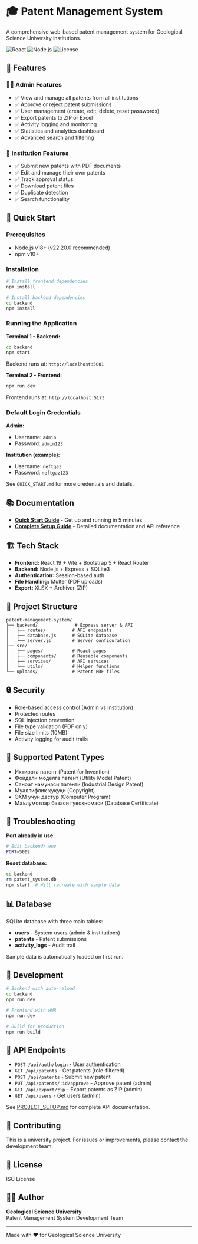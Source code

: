 # 🎓 Patent Management System

A comprehensive web-based patent management system for Geological Science University institutions.

![React](https://img.shields.io/badge/React-19.1.1-blue)
![Node.js](https://img.shields.io/badge/Node.js-22+-green)
![License](https://img.shields.io/badge/license-ISC-orange)

## 🌟 Features

### 👨‍💼 Admin Features
- ✅ View and manage all patents from all institutions
- ✅ Approve or reject patent submissions
- ✅ User management (create, edit, delete, reset passwords)
- ✅ Export patents to ZIP or Excel
- ✅ Activity logging and monitoring
- ✅ Statistics and analytics dashboard
- ✅ Advanced search and filtering

### 🏢 Institution Features  
- ✅ Submit new patents with PDF documents
- ✅ Edit and manage their own patents
- ✅ Track approval status
- ✅ Download patent files
- ✅ Duplicate detection
- ✅ Search functionality

## 🚀 Quick Start

### Prerequisites
- Node.js v18+ (v22.20.0 recommended)
- npm v10+

### Installation

```bash
# Install frontend dependencies
npm install

# Install backend dependencies
cd backend
npm install
```

### Running the Application

**Terminal 1 - Backend:**
```bash
cd backend
npm start
```
Backend runs at: `http://localhost:5001`

**Terminal 2 - Frontend:**
```bash
npm run dev
```
Frontend runs at: `http://localhost:5173`

### Default Login Credentials

**Admin:**
- Username: `admin`
- Password: `admin123`

**Institution (example):**
- Username: `neftgaz`
- Password: `neftgaz123`

See `QUICK_START.md` for more credentials and details.

## 📚 Documentation

- **[Quick Start Guide](QUICK_START.md)** - Get up and running in 5 minutes
- **[Complete Setup Guide](PROJECT_SETUP.md)** - Detailed documentation and API reference

## 🏗️ Tech Stack

- **Frontend:** React 19 + Vite + Bootstrap 5 + React Router
- **Backend:** Node.js + Express + SQLite3
- **Authentication:** Session-based auth
- **File Handling:** Multer (PDF uploads)
- **Export:** XLSX + Archiver (ZIP)

## 📁 Project Structure

```
patent-management-system/
├── backend/              # Express server & API
│   ├── routes/          # API endpoints
│   ├── database.js      # SQLite database
│   └── server.js        # Server configuration
├── src/
│   ├── pages/           # React pages
│   ├── components/      # Reusable components
│   ├── services/        # API services
│   └── utils/           # Helper functions
└── uploads/             # Patent PDF files
```

## 🔒 Security

- Role-based access control (Admin vs Institution)
- Protected routes
- SQL injection prevention
- File type validation (PDF only)
- File size limits (10MB)
- Activity logging for audit trails

## 🎯 Supported Patent Types

- Ихтирога патент (Patent for Invention)
- Фойдали моделга патент (Utility Model Patent)
- Саноат намунаси патенти (Industrial Design Patent)
- Муаллифлик ҳуқуқи (Copyright)
- ЭХМ учун дастур (Computer Program)
- Маълумотлар базаси гувоҳномаси (Database Certificate)

## 🐛 Troubleshooting

**Port already in use:**
```bash
# Edit backend/.env
PORT=5002
```

**Reset database:**
```bash
cd backend
rm patent_system.db
npm start  # Will recreate with sample data
```

## 📊 Database

SQLite database with three main tables:
- **users** - System users (admin & institutions)
- **patents** - Patent submissions
- **activity_logs** - Audit trail

Sample data is automatically loaded on first run.

## 🔄 Development

```bash
# Backend with auto-reload
cd backend
npm run dev

# Frontend with HMR
npm run dev

# Build for production
npm run build
```

## 📝 API Endpoints

- `POST /api/auth/login` - User authentication
- `GET /api/patents` - Get patents (role-filtered)
- `POST /api/patents` - Submit new patent
- `PUT /api/patents/:id/approve` - Approve patent (admin)
- `GET /api/export/zip` - Export patents as ZIP (admin)
- `GET /api/users` - Get users (admin)

See [PROJECT_SETUP.md](PROJECT_SETUP.md) for complete API documentation.

## 🤝 Contributing

This is a university project. For issues or improvements, please contact the development team.

## 📄 License

ISC License

## 👨‍💻 Author

**Geological Science University**  
Patent Management System Development Team

---

Made with ❤️ for Geological Science University
